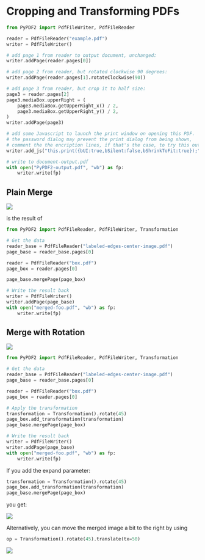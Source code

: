# Cropping and Transforming PDFs

```python
from PyPDF2 import PdfFileWriter, PdfFileReader

reader = PdfFileReader("example.pdf")
writer = PdfFileWriter()

# add page 1 from reader to output document, unchanged:
writer.addPage(reader.pages[0])

# add page 2 from reader, but rotated clockwise 90 degrees:
writer.addPage(reader.pages[1].rotateClockwise(90))

# add page 3 from reader, but crop it to half size:
page3 = reader.pages[2]
page3.mediaBox.upperRight = (
    page3.mediaBox.getUpperRight_x() / 2,
    page3.mediaBox.getUpperRight_y() / 2,
)
writer.addPage(page3)

# add some Javascript to launch the print window on opening this PDF.
# the password dialog may prevent the print dialog from being shown,
# comment the the encription lines, if that's the case, to try this out:
writer.add_js("this.print({bUI:true,bSilent:false,bShrinkToFit:true});")

# write to document-output.pdf
with open("PyPDF2-output.pdf", "wb") as fp:
    writer.write(fp)
```

## Plain Merge

![](plain-merge.png)

is the result of

```python
from PyPDF2 import PdfFileReader, PdfFileWriter, Transformation

# Get the data
reader_base = PdfFileReader("labeled-edges-center-image.pdf")
page_base = reader_base.pages[0]

reader = PdfFileReader("box.pdf")
page_box = reader.pages[0]

page_base.mergePage(page_box)

# Write the result back
writer = PdfFileWriter()
writer.addPage(page_base)
with open("merged-foo.pdf", "wb") as fp:
    writer.write(fp)
```

## Merge with Rotation

![](merge-45-deg-rot.png)

```python
from PyPDF2 import PdfFileReader, PdfFileWriter, Transformation

# Get the data
reader_base = PdfFileReader("labeled-edges-center-image.pdf")
page_base = reader_base.pages[0]

reader = PdfFileReader("box.pdf")
page_box = reader.pages[0]

# Apply the transformation
transformation = Transformation().rotate(45)
page_box.add_transformation(transformation)
page_base.mergePage(page_box)

# Write the result back
writer = PdfFileWriter()
writer.addPage(page_base)
with open("merged-foo.pdf", "wb") as fp:
    writer.write(fp)
```

If you add the expand parameter:

```python
transformation = Transformation().rotate(45)
page_box.add_transformation(transformation)
page_base.mergePage(page_box)
```

you get:

![](merge-rotate-expand.png)

Alternatively, you can move the merged image a bit to the right by using

```python
op = Transformation().rotate(45).translate(tx=50)
```

![](merge-translated.png)
